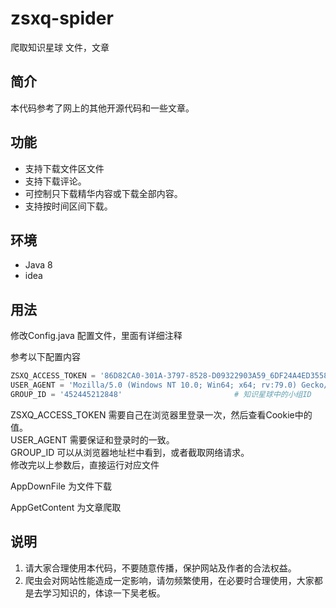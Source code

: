 # zsxq-spider

爬取知识星球 文件，文章

## 简介

本代码参考了网上的其他开源代码和一些文章。  

## 功能

* 支持下载文件区文件
* 支持下载评论。
* 可控制只下载精华内容或下载全部内容。
* 支持按时间区间下载。

## 环境

* Java 8
* idea

## 用法

修改Config.java 配置文件，里面有详细注释

参考以下配置内容

```python
ZSXQ_ACCESS_TOKEN = '86D82CA0-301A-3797-8528-D09322903A59_6DF24A4ED3558CD4'    # 登录后Cookie中的Token（必须修改）
USER_AGENT = 'Mozilla/5.0 (Windows NT 10.0; Win64; x64; rv:79.0) Gecko/20100101 Firefox/79.0'    # 登录时使用的User-Agent（必须修改）
GROUP_ID = '452445212848'                         # 知识星球中的小组ID
```
ZSXQ_ACCESS_TOKEN 需要自己在浏览器里登录一次，然后查看Cookie中的值。  
USER_AGENT 需要保证和登录时的一致。  
GROUP_ID 可以从浏览器地址栏中看到，或者截取网络请求。  
修改完以上参数后，直接运行对应文件

AppDownFile  为文件下载

AppGetContent 为文章爬取

## 说明

1. 请大家合理使用本代码，不要随意传播，保护网站及作者的合法权益。
2. 爬虫会对网站性能造成一定影响，请勿频繁使用，在必要时合理使用，大家都是去学习知识的，体谅一下吴老板。
